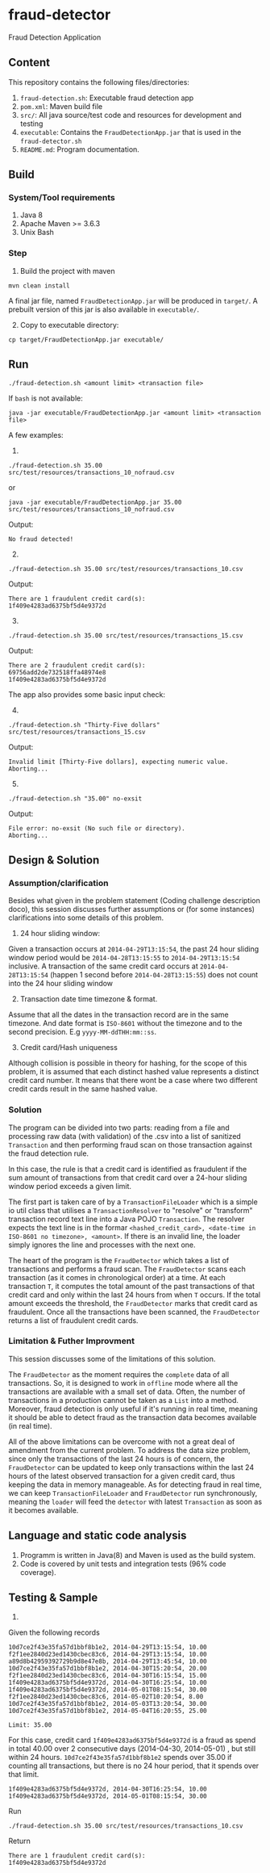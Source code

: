 # fraud-detector
Fraud Detection Application

## Content

This repository contains the following files/directories:

1. `fraud-detection.sh`: Executable fraud detection app
2. `pom.xml`: Maven build file
3. `src/`: All java source/test code and resources for development and testing
4. `executable`: Contains the `FraudDetectionApp.jar` that is used in the `fraud-detector.sh`
5. `README.md`: Program documentation.

## Build

### System/Tool requirements

1. Java 8
2. Apache Maven >= 3.6.3
3. Unix Bash

### Step

1. Build the project with maven
```
mvn clean install
```

A final jar file, named `FraudDetectionApp.jar` will be produced in `target/`. A prebuilt version of this jar is also available in `executable/`.

2. Copy to executable directory:

```
cp target/FraudDetectionApp.jar executable/
```

## Run 

```
./fraud-detection.sh <amount limit> <transaction file>
```

If `bash` is not available:

```
java -jar executable/FraudDetectionApp.jar <amount limit> <transaction file>
```

A few examples:

1.
```
./fraud-detection.sh 35.00 src/test/resources/transactions_10_nofraud.csv 
```
or
```
java -jar executable/FraudDetectionApp.jar 35.00 src/test/resources/transactions_10_nofraud.csv 
```

Output:
```
No fraud detected!
```

2.
```
./fraud-detection.sh 35.00 src/test/resources/transactions_10.csv 
```
Output:
```
There are 1 fraudulent credit card(s):
1f409e4283ad6375bf5d4e9372d
```

3.
```
./fraud-detection.sh 35.00 src/test/resources/transactions_15.csv 
```
Output:
```
There are 2 fraudulent credit card(s):
69756add2de732518ffa48974e8
1f409e4283ad6375bf5d4e9372d
```

The app also provides some basic input check:

4.
```
./fraud-detection.sh "Thirty-Five dollars" src/test/resources/transactions_15.csv 
```
Output:
```
Invalid limit [Thirty-Five dollars], expecting numeric value.
Aborting...
```

5.
```
./fraud-detection.sh "35.00" no-exsit
```
Output:
```
File error: no-exsit (No such file or directory).
Aborting...
```

## Design & Solution

### Assumption/clarification

Besides what given in the problem statement (Coding challenge description doco), this session discusses further assumptions or (for some instances) clarifications into some details of this problem. 

1. 24 hour sliding window:

Given a transaction occurs at `2014-04-29T13:15:54`, the past 24 hour sliding window period would be `2014-04-28T13:15:55` to `2014-04-29T13:15:54` inclusive. A transaction of the same credit card occurs at `2014-04-28T13:15:54` (happen 1 second before `2014-04-28T13:15:55`) does not count into the 24 hour sliding window

2. Transaction date time timezone & format.

Assume that all the dates in the transaction record are in the same timezone. And date format is `ISO-8601` without the timezone and to the second precision. E.g
`yyyy-MM-ddTHH:mm::ss`.

3. Credit card/Hash uniqueness

Although collision is possible in theory for hashing, for the scope of this problem, it is assumed that each distinct hashed value represents a distinct credit card number. It means that there wont be a case where two different credit cards result in the same hashed value.

### Solution

The program can be divided into two parts: reading from a file and processing raw data (with validation) of the .csv into a list of sanitized `Transaction` and then performing fraud scan on those transaction against the fraud detection rule. 

In this case, the rule is that a credit card is identified as fraudulent if the sum amount of transactions from that credit card over a 24-hour sliding window period exceeds a given limit.

The first part is taken care of by a `TransactionFileLoader` which is a simple io util class that utilises a `TransactionResolver` to "resolve" or "transform" transaction record text line into a Java POJO `Transaction`. The resolver expects the text line is in the formar `<hashed_credit_card>, <date-time in ISO-8601 no timezone>, <amount>`. If there is an invalid line, the loader simply ignores the line and processes with the next one.

The heart of the program is the `FraudDetector` which takes a list of transactions and performs a fraud scan. The `FraudDetector` scans each transaction (as it comes in chronological order) at a time. At each transaction `T`, it computes the total amount of the past transactions of that credit card and only within the last 24 hours from when `T` occurs. If the total amount exceeds the threshold, the `FraudDetector`  marks that credit card as fraudulent. Once all the transactions have been scanned, the `FraudDetector` returns a list of fraudulent credit cards.

### Limitation & Futher Improvment

This session discusses some of the limitations of this solution. 

The `FraudDetector` as the moment requires the `complete` data of all transactions. So, it is designed to work in `offline` mode where all the transactions are available with a small set of data. Often, the number of transactions in a production cannot be taken as a `List` into a method. Moreover, fraud detection is only useful if it's running in real time, meaning it should be able to detect fraud as the transaction data becomes available (in real time).

All of the above limitations can be overcome with not a great deal of amendment from the current problem. To address the data size problem, since only the transactions of the last 24 hours is of concern, the `FraudDetector` can be updated to keep only transactions within the last 24 hours of the latest observed transaction for a given credit card, thus keeping the data in memory manageable.
As for detecting fraud in real time, we can keep `TransactionFileLoader` and `FraudDetector` run synchronously, meaning the `loader` will feed the `detector` with latest `Transaction` as soon as it becomes available.

## Language and static code analysis

1. Programm is written in Java(8) and Maven is used as the build system.
2. Code is covered by unit tests and integration tests (96% code coverage).

## Testing & Sample

1.
Given the following records

```
10d7ce2f43e35fa57d1bbf8b1e2, 2014-04-29T13:15:54, 10.00
f2f1ee2840d23ed1430cbec83c6, 2014-04-29T13:15:54, 10.00
a89d8b42959392729b9d8e47e8b, 2014-04-29T13:45:54, 10.00
10d7ce2f43e35fa57d1bbf8b1e2, 2014-04-30T15:20:54, 20.00
f2f1ee2840d23ed1430cbec83c6, 2014-04-30T16:15:54, 15.00
1f409e4283ad6375bf5d4e9372d, 2014-04-30T16:25:54, 10.00
1f409e4283ad6375bf5d4e9372d, 2014-05-01T08:15:54, 30.00
f2f1ee2840d23ed1430cbec83c6, 2014-05-02T10:20:54, 8.00
10d7ce2f43e35fa57d1bbf8b1e2, 2014-05-03T13:20:54, 30.00
10d7ce2f43e35fa57d1bbf8b1e2, 2014-05-04T16:20:55, 25.00
```

`Limit: 35.00`

For this case, credit card `1f409e4283ad6375bf5d4e9372d` is a fraud as spend in total 40.00 over 2 consecutive days (2014-04-30, 2014-05-01) , but still within 24 hours. `10d7ce2f43e35fa57d1bbf8b1e2` spends over 35.00 if counting all transactions, but there is no 24 hour period, that it spends over that limit.
```
1f409e4283ad6375bf5d4e9372d, 2014-04-30T16:25:54, 10.00
1f409e4283ad6375bf5d4e9372d, 2014-05-01T08:15:54, 30.00
```

Run
```
./fraud-detection.sh 35.00 src/test/resources/transactions_10.csv 
```
Return
```
There are 1 fraudulent credit card(s):
1f409e4283ad6375bf5d4e9372d
```

